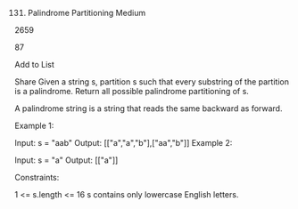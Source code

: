 131. Palindrome Partitioning
Medium

2659

87

Add to List

Share
Given a string s, partition s such that every substring of the partition is a palindrome. Return all possible palindrome partitioning of s.

A palindrome string is a string that reads the same backward as forward.



Example 1:

Input: s = "aab"
Output: [["a","a","b"],["aa","b"]]
Example 2:

Input: s = "a"
Output: [["a"]]


Constraints:

1 <= s.length <= 16
s contains only lowercase English letters.
